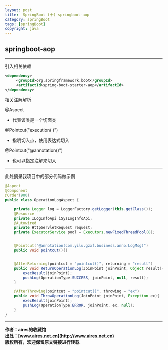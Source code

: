```yaml
---
layout: post
title:  SpringBoot (十) springboot-aop
category: springBoot 
tags: [springBoot]
copyright: java
---
```


## springboot-aop

---
引入相关依赖
```xml
<dependency>
     <groupId>org.springframework.boot</groupId>
     <artifactId>spring-boot-starter-aop</artifactId>
</dependency>
```

相关注解解析

@Aspect
- 代表该类是一个切面类

@Pointcut("execution(   )")		
- 指明切入点，使用表达式切入

@Pointcut("@annotation()")
- 也可以指定注解来切入	

---
此处摘录我项目中的部分代码做示例
```java
@Aspect
@Component
@Order(900)
public class OperationLogAspect {

    private Logger log = LoggerFactory.getLogger(this.getClass());
    @Resource
    private ILogInfoApi iSysLogInfoApi;
    @Autowired
    private HttpServletRequest request;
    private ExecutorService pool = Executors.newFixedThreadPool(8);


    @Pointcut("@annotation(com.yilu.gzxf.business.anno.LogMsg)")
    public void pointcut(){}


    @AfterReturning(pointcut = "pointcut()", returning = "result")
    public void ReturnOperationLog(JoinPoint joinPoint, Object result){
        execResult(joinPoint);
        pushLog(OperationType.SUCCESS, joinPoint, null, result);
    }

    @AfterThrowing(pointcut = "pointcut()", throwing = "ex")
    public void ThrowOperationLog(JoinPoint joinPoint, Exception ex){
        execResult(joinPoint);
        pushLog(OperationType.ERROR, joinPoint, ex, null);
    }
}
```

---
**作者：aires的收藏馆**  
**出处：[www.aires.net.cn](http://www.aires.net.cn)**   
**版权所有，欢迎保留原文链接进行转载** 

